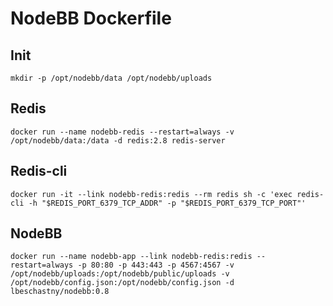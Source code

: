 NodeBB Dockerfile
=============

## Init

    mkdir -p /opt/nodebb/data /opt/nodebb/uploads

## Redis

    docker run --name nodebb-redis --restart=always -v /opt/nodebb/data:/data -d redis:2.8 redis-server

## Redis-cli

    docker run -it --link nodebb-redis:redis --rm redis sh -c 'exec redis-cli -h "$REDIS_PORT_6379_TCP_ADDR" -p "$REDIS_PORT_6379_TCP_PORT"'

## NodeBB

    docker run --name nodebb-app --link nodebb-redis:redis --restart=always -p 80:80 -p 443:443 -p 4567:4567 -v /opt/nodebb/uploads:/opt/nodebb/public/uploads -v /opt/nodebb/config.json:/opt/nodebb/config.json -d lbeschastny/nodebb:0.8
